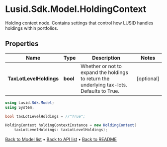 # Lusid.Sdk.Model.HoldingContext
Holding context node.  Contains settings that control how LUSID handles holdings within portfolios.

## Properties

Name | Type | Description | Notes
------------ | ------------- | ------------- | -------------
**TaxLotLevelHoldings** | **bool** | Whether or not to expand the holdings to return the underlying tax-lots. Defaults to True. | [optional] 

```csharp
using Lusid.Sdk.Model;
using System;

bool taxLotLevelHoldings = //"True";

HoldingContext holdingContextInstance = new HoldingContext(
    taxLotLevelHoldings: taxLotLevelHoldings);
```

[Back to Model list](../README.md#documentation-for-models) &#8226; [Back to API list](../README.md#documentation-for-api-endpoints) &#8226; [Back to README](../README.md)
